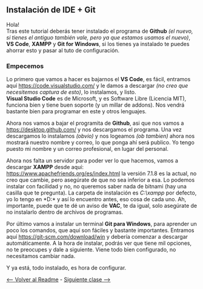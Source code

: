 ## Instalación de IDE + Git
Hola!  
Tras este tutorial deberás tener instalado el programa de **Github** *(el nuevo, si tienes el antiguo también vale, pero ya que estamos usamos el nuevo)*, **VS Code**, **XAMPP** y **Git for Windows**, si los tienes ya instalado te puedes ahorrar esto y pasar al tuto de configuración.  
  
### Empecemos  
  
Lo primero que vamos a hacer es bajarnos el **VS Code**, es fácil, entramos aquí <https://code.visualstudio.com/> y le damos a descargar *(no creo que necesitemos captura de esto)*, lo instalamos, y listo.  
**Visual Studio Code** es de Microsoft, y es Software Libre (Licencia MIT), funciona bien y tiene buen soporte (y un millar de addons). Nos vendrá bastante bien para programar en este y otros lenguajes.  
  
Ahora nos vamos a bajar el programita de **Github**, asi que nos vamos a <https://desktop.github.com/> y nos descargamos el programa. Una vez descargamos lo instalamos *(obvio)* y nos logeamos *(ob tambien)* ahora nos mostrará nuestro nombre y correo, lo que ponga ahí será publico. Yo tengo puesto mi nombre y un correo profesional, en lugar del personal.  
  
Ahora nos falta un servidor para poder ver lo que hacemos, vamos a descargar **XAMPP** desde aquí: <https://www.apachefriends.org/es/index.html> la versión 7.1.8 es la actual, no creo que cambie, pero asegúrate de que no sea inferior a esa.
Lo podemos instalar con facilidad y no, no queremos saber nada de bitnami (hay una casilla que te pregunta). La carpeta de instalación es *C:\xampp* por defecto, yo lo tengo en *D:\* y así lo encuentro antes, eso cosa de cada uno. Ah, importante, puede que te dé un aviso de **VAC**, te da igual, solo asegúrate de no instalarlo dentro de archivos de programas.  
  
Por último vamos a instalar un terminal **Git para Windows**, para aprender un poco los comandos, que aquí son fáciles y bastante importantes. Entramos aquí <https://git-scm.com/download/win> y debería comenzar a descargar automáticamente. A la hora de instalar, podrás ver que tiene mil opciones, no te preocupes y dale a siguiente. Viene todo bien configurado, no necesitamos cambiar nada.  
  
Y ya está, todo instalado, es hora de configurar.  
  
[<-- Volver al Readme](https://github.com/EduFdezSoy/curso-php/blob/master/README.md#curso-php) - [Siguiente clase -->](https://github.com/EduFdezSoy/curso-php/blob/master/configuracion-ghd.md#configuraci%C3%B3n-de-github-desktop)  
